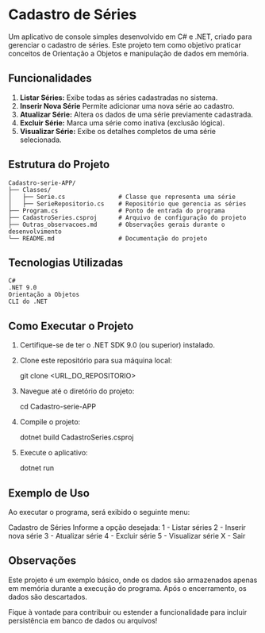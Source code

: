 # Cadastro de Séries

Um aplicativo de console simples desenvolvido em C# e .NET, criado para gerenciar o cadastro de séries. Este projeto tem como objetivo praticar conceitos de Orientação a Objetos e manipulação de dados em memória.

## Funcionalidades

1. **Listar Séries:** Exibe todas as séries cadastradas no sistema.
2. **Inserir Nova Série** Permite adicionar uma nova série ao cadastro.
3. **Atualizar Série:** Altera os dados de uma série previamente cadastrada.
4. **Excluir Série:** Marca uma série como inativa (exclusão lógica).
5. **Visualizar Série:** Exibe os detalhes completos de uma série selecionada.

## Estrutura do Projeto

    Cadastro-serie-APP/
    ├── Classes/
    │   ├── Serie.cs               # Classe que representa uma série
    │   ├── SerieRepositorio.cs    # Repositório que gerencia as séries
    ├── Program.cs                 # Ponto de entrada do programa
    ├── CadastroSeries.csproj      # Arquivo de configuração do projeto
    ├── Outras_observacoes.md      # Observações gerais durante o desenvolvimento
    └── README.md                  # Documentação do projeto

## Tecnologias Utilizadas

    C#
    .NET 9.0
    Orientação a Objetos
    CLI do .NET

## Como Executar o Projeto

1. Certifique-se de ter o .NET SDK 9.0 (ou superior) instalado.
2. Clone este repositório para sua máquina local:

    git clone <URL_DO_REPOSITORIO>

3. Navegue até o diretório do projeto:

    cd Cadastro-serie-APP

4. Compile o projeto:

    dotnet build CadastroSeries.csproj

5. Execute o aplicativo:

    dotnet run

## Exemplo de Uso

Ao executar o programa, será exibido o seguinte menu:

Cadastro de Séries
Informe a opção desejada:
1 - Listar séries
2 - Inserir nova série
3 - Atualizar série
4 - Excluir série
5 - Visualizar série
X - Sair

## Observações

Este projeto é um exemplo básico, onde os dados são armazenados apenas em memória durante a execução do programa. Após o encerramento, os dados são descartados.

Fique à vontade para contribuir ou estender a funcionalidade para incluir persistência em banco de dados ou arquivos!
